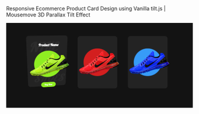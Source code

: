 Responsive Ecommerce Product Card Design using Vanilla tilt.js | Mousemove 3D Parallax Tilt Effect

![](img/screenshot.png)
